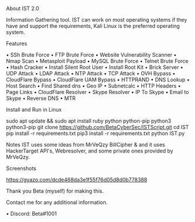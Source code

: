 About IST 2.0

Information Gathering tool. IST can work on most operating systems if they have and support the requirements, Kali Linux is the preferred operating system.

Features

• SSh Brute Force
• FTP Brute Force
• Website Vulnerability Scanner
• Nmap Scan
• Metasploit Payload
• MySQL Brute Force
• Telnet Brute Force
• Hash Cracker
• Install Silent Root User
• Install Root Kit
• Brick Server
• UDP Attack
• LDAP Attack
• NTP Attack
• TCP Attack
• OVH Bypass
• CloudFlare Bypass
• CloudFlare UAM Bypass
• HTTPRAND
• DNS Lookup
• Host Search
• Find Shared dns
• Geo IP
• Subnetcalc
• HTTP Headers
• Page Links
• CloudFlare Resolver
• Skype Resolver
• IP To Skype
• Email to Skype
• Reverse DNS
• MTR

Install and Run in Linux

sudo apt update && sudo apt install ruby python python-pip python3 python3-pip
git clone https://github.com/BetaCyberSec/ISTScript.git
cd IST
pip install -r requirements.txt
pip3 install -r requirements.txt
python IST.py

Notes
IST uses some ideas from MrVeQzy BillCipher &  and it uses HackerTarget API's, Webresolver, and some private ones provided by MrVeQzy.

Screenshots

https://gyazo.com/dcde468da3e1f55f76d05d8d0b778388

Thank you Beta (myself) for making this.

Contact me for any additional information.

• Discord: Beta#1001
